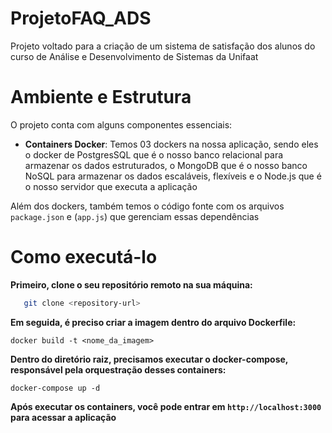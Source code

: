 # ProjetoFAQ_ADS
Projeto voltado para a criação de um sistema de satisfação dos alunos do curso de Análise e Desenvolvimento de Sistemas da Unifaat

# Ambiente e Estrutura

O projeto conta com alguns componentes essenciais:

- **Containers Docker**: Temos 03 dockers na nossa aplicação, sendo eles o docker de PostgresSQL que é o nosso banco relacional para armazenar os dados estruturados, o MongoDB que é o nosso banco NoSQL para armazenar os dados escaláveis, flexíveis e o Node.js que é o nosso servidor que executa a aplicação

Além dos dockers, também temos o código fonte com os arquivos `package.json` e (`app.js`) que gerenciam essas dependências

# Como executá-lo

**Primeiro, clone o seu repositório remoto na sua máquina:**

```bash
   git clone <repository-url>
```

**Em seguida, é preciso criar a imagem dentro do arquivo Dockerfile:**

```
docker build -t <nome_da_imagem>
```

**Dentro do diretório raiz, precisamos executar o docker-compose, responsável pela orquestração desses containers:**

```
docker-compose up -d 
```

**Após executar os containers, você pode entrar em `http://localhost:3000` para acessar a aplicação**
